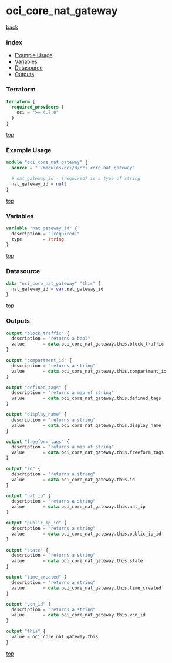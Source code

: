# oci_core_nat_gateway

[back](../oci.md)

### Index

- [Example Usage](#example-usage)
- [Variables](#variables)
- [Datasource](#datasource)
- [Outputs](#outputs)

### Terraform

```terraform
terraform {
  required_providers {
    oci = ">= 4.7.0"
  }
}
```

[top](#index)

### Example Usage

```terraform
module "oci_core_nat_gateway" {
  source = "./modules/oci/d/oci_core_nat_gateway"

  # nat_gateway_id - (required) is a type of string
  nat_gateway_id = null
}
```

[top](#index)

### Variables

```terraform
variable "nat_gateway_id" {
  description = "(required)"
  type        = string
}
```

[top](#index)

### Datasource

```terraform
data "oci_core_nat_gateway" "this" {
  nat_gateway_id = var.nat_gateway_id
}
```

[top](#index)

### Outputs

```terraform
output "block_traffic" {
  description = "returns a bool"
  value       = data.oci_core_nat_gateway.this.block_traffic
}

output "compartment_id" {
  description = "returns a string"
  value       = data.oci_core_nat_gateway.this.compartment_id
}

output "defined_tags" {
  description = "returns a map of string"
  value       = data.oci_core_nat_gateway.this.defined_tags
}

output "display_name" {
  description = "returns a string"
  value       = data.oci_core_nat_gateway.this.display_name
}

output "freeform_tags" {
  description = "returns a map of string"
  value       = data.oci_core_nat_gateway.this.freeform_tags
}

output "id" {
  description = "returns a string"
  value       = data.oci_core_nat_gateway.this.id
}

output "nat_ip" {
  description = "returns a string"
  value       = data.oci_core_nat_gateway.this.nat_ip
}

output "public_ip_id" {
  description = "returns a string"
  value       = data.oci_core_nat_gateway.this.public_ip_id
}

output "state" {
  description = "returns a string"
  value       = data.oci_core_nat_gateway.this.state
}

output "time_created" {
  description = "returns a string"
  value       = data.oci_core_nat_gateway.this.time_created
}

output "vcn_id" {
  description = "returns a string"
  value       = data.oci_core_nat_gateway.this.vcn_id
}

output "this" {
  value = oci_core_nat_gateway.this
}
```

[top](#index)